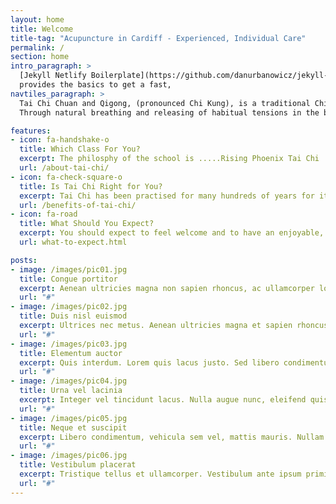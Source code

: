 ```yaml
---
layout: home
title: Welcome
title-tag: "Acupuncture in Cardiff - Experienced, Individual Care"
permalink: /
section: home
intro_paragraph: >
  [Jekyll Netlify Boilerplate](https://github.com/danurbanowicz/jekyll-netlify-boilerplate)
  provides the basics to get a fast, 
navtiles_paragraph: >
  Tai Chi Chuan and Qigong, (pronounced Chi Kung), is a traditional Chinese exercise which uses sequences of graceful gentle movement, developed by martial arts masters centuries ago, to promote wholeness and health.¨Through simple warm-ups, and the Short Form sequence, we explore the physical principles which include working with body alignment, gentle stretching, and folding/opening of joints; using these natural and nourishing exercises to help bring the body into balance.
  Through natural breathing and releasing of habitual tensions in the body and mind, Tai Chi helps us to connect with our own sense of well- being and vitality, we learn to meet all the challenges of day to day life with a focused intuitive awareness.¨Tai Chi is a gentle exercise and is suitable for all ages.¨ Beginners are welcome and improvers are invited to deepen their relationship with this ¨beautiful art of movement.

features:
- icon: fa-handshake-o
  title: Which Class For You?
  excerpt: The philosphy of the school is .....Rising Phoenix Tai Chi   Rising Phoenix Tai Chi   Rising Phoenix Tai Chi   Rising Phoenix Tai Chi   Rising Phoenix Tai Chi   Rising Phoenix Tai Chi   Rising Phoenix Tai Chi   Rising Phoenix Tai Chi   Rising Phoenix Tai Chi   Rising Phoenix Tai Chi   Rising Phoenix Tai Chi   Rising Phoenix Tai Chi   Rising Phoenix Tai Chi   
  url: /about-tai-chi/
- icon: fa-check-square-o
  title: Is Tai Chi Right for You?
  excerpt: Tai Chi has been practised for many hundreds of years for its far reaching health, emotional and physical confidence benefits as well as for its effectiveness as a form of self defence.  It is practised the world over by people of all physical abilities. If you are not sure if it can help you then please [get in touch ](#contact-trigger){:.contact-trigger} and ask or there is more information on this website.
  url: /benefits-of-tai-chi/
- icon: fa-road
  title: What Should You Expect?
  excerpt: You should expect to feel welcome and to have an enjoyable, engaging experience of a form of exercise that is gentle but strong, relaxing but energising. All of our classes are friendly and welcoming and tailored to you, whether you are a beginner or have more experience.  Click to find out more.
  url: what-to-expect.html

posts:
- image: /images/pic01.jpg
  title: Congue portitor
  excerpt: Aenean ultricies magna non sapien rhoncus, ac ullamcorper lorem convallis. Quisque at venenatis nisi, amet finibus mauris. Sed sodales ultricies eros, sit amet sodales sapien.
  url: "#"
- image: /images/pic02.jpg
  title: Duis nisl euismod
  excerpt: Ultrices nec metus. Aenean ultricies magna et sapien rhoncus ac ullamcorper lorem convallis. Quisque at venenatis nisi amet finibus mauris. Sed sodales ultricies magna etiam.
  url: "#"
- image: /images/pic03.jpg
  title: Elementum auctor
  excerpt: Quis interdum. Lorem quis lacus justo. Sed libero condimentum vehicula sem vel, mattis amet mauris. Nullam lacinia sit amet felis vel vestibulum. Morbi aliquam aenean.
  url: "#"
- image: /images/pic04.jpg
  title: Urna vel lacinia
  excerpt: Integer vel tincidunt lacus. Nulla augue nunc, eleifend quis leo ac, maximus interdum tellus. Etiam at vestibulum felis, id efficitur risus. Praesent ac nulla ex. Duis elementum.
  url: "#"
- image: /images/pic05.jpg
  title: Neque et suscipit
  excerpt: Libero condimentum, vehicula sem vel, mattis mauris. Nullam lacinia sit amet felis vel vestibulum. Morbi in aliquam est. Aenean dapibus porttitor nulla ultrices venenatis.
  url: "#"
- image: /images/pic06.jpg
  title: Vestibulum placerat
  excerpt: Tristique tellus et ullamcorper. Vestibulum ante ipsum primis in faucibus orci luctus et ultrices posuere cubilia Curae; Praesent mauris risus, pellentesque eu leo non, tincidunt.
  url: "#"
---
```

